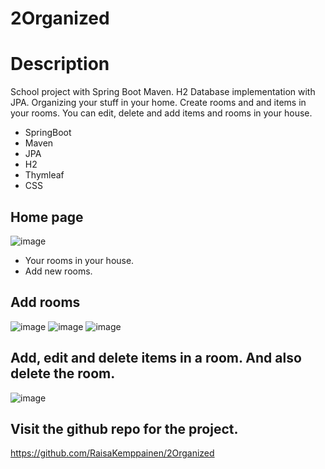 
# 2Organized

# Description
School project with Spring Boot Maven. H2 Database implementation with JPA. 
Organizing your stuff in your home. Create rooms and and items in your rooms. You can edit, delete and add items and rooms in your house.
- SpringBoot
- Maven
- JPA
- H2
- Thymleaf
- CSS

## Home page
![image](https://user-images.githubusercontent.com/56631651/213812957-a6d997da-86d5-4d21-a4e8-1193d0f9f535.png)
- Your rooms in your house.
- Add new rooms.

## Add rooms
![image](https://user-images.githubusercontent.com/56631651/213813191-0ac8d43b-f4d0-4918-9983-b0a758d1e6b3.png)
![image](https://user-images.githubusercontent.com/56631651/213813235-a3525ca6-83cc-4ad5-b180-37830258f699.png)
![image](https://user-images.githubusercontent.com/56631651/213813262-4a2e983a-f0ae-4992-8280-f631ae285f6b.png)



## Add, edit and delete items in a room. And also delete the room.
![image](https://user-images.githubusercontent.com/56631651/213813317-bcc0d671-095a-488b-858a-cc81cd0ec556.png)


## Visit the github repo for the project.
https://github.com/RaisaKemppainen/2Organized
